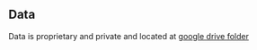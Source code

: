 ## Data

Data is proprietary and private and located at [google drive folder](https://drive.google.com/drive/u/0/folders/1_L9qeR5uniCsS578SnmG5FcWPBunUk6r_)
